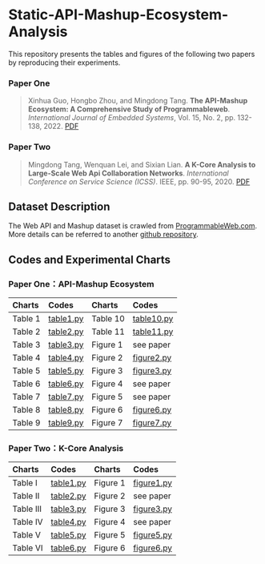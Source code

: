 # Static-API-Mashup-Ecosystem-Analysis
This repository presents the tables and figures of the following two papers by reproducing their experiments.
### Paper One
> Xinhua Guo, Hongbo Zhou, and Mingdong Tang. **The API-Mashup Ecosystem: A Comprehensive Study of Programmableweb**. *International Journal of Embedded Systems*, Vol. 15, No. 2, pp. 132-138, 2022. [PDF](https://pan.baidu.com/s/1hLxHSbqxXINt5dFeMK5CNw?pwd=kang)

### Paper Two
> Mingdong Tang, Wenquan Lei, and Sixian Lian. **A K-Core Analysis to Large-Scale Web Api Collaboration Networks**. *International Conference on Service Science (ICSS)*. IEEE, pp. 90-95, 2020. [PDF](https://pan.baidu.com/s/19l4qz0u1nOfoPpDcW96i5g?pwd=kang)
## Dataset Description
The Web API and Mashup dataset is crawled from [ProgrammableWeb.com](https://www.programmableweb.com/). More details can be referred to another [github repository](https://github.com/IntelligentServiceLab/Web-Service-Crawler). 
## Codes and Experimental Charts
### Paper One：API-Mashup Ecosystem
Charts | Codes | Charts | Codes
 :- | :- |  :- | :-
Table 1  | [table1.py]() | Table 10 | [table10.py]()
Table 2  | [table2.py]() | Table 11 | [table11.py]()
Table 3  | [table3.py]() | Figure 1 | see paper
Table 4  | [table4.py]() | Figure 2 | [figure2.py]()
Table 5  | [table5.py]() | Figure 3 | [figure3.py]()
Table 6  | [table6.py]() | Figure 4 | see paper
Table 7  | [table7.py]() | Figure 5 | see paper
Table 8  | [table8.py]() | Figure 6 | [figure6.py]()
Table 9  | [table9.py]() | Figure 7 | [figure7.py]()

### Paper Two：K-Core Analysis
Charts | Codes | Charts | Codes
 :- | :- |  :- | :-
Table I  | [table1.py]() | Figure 1 | [figure1.py]()
Table II | [table2.py]() | Figure 2 | see paper
Table III| [table3.py]() | Figure 3 | [figure3.py]()
Table IV | [table4.py]() | Figure 4 | see paper
Table V  | [table5.py]() | Figure 5 | [figure5.py]()
Table VI | [table6.py]() | Figure 6 | [figure6.py]()

